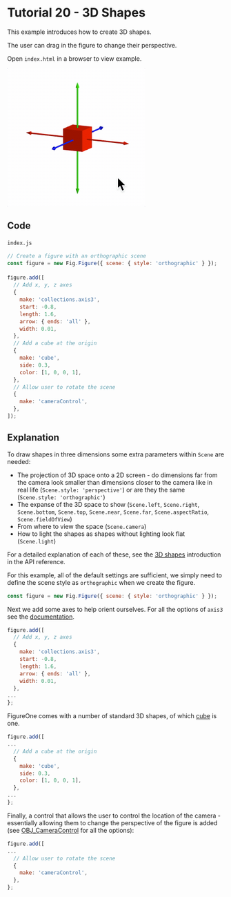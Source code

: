 # Tutorial 20 - 3D Shapes

This example introduces how to create 3D shapes.

The user can drag in the figure to change their perspective.

Open `index.html` in a browser to view example.

![example](./example.gif)

## Code
`index.js`
```js
// Create a figure with an orthographic scene
const figure = new Fig.Figure({ scene: { style: 'orthographic' } });

figure.add([
  // Add x, y, z axes
  {
    make: 'collections.axis3',
    start: -0.8,
    length: 1.6,
    arrow: { ends: 'all' },
    width: 0.01,
  },
  // Add a cube at the origin
  {
    make: 'cube',
    side: 0.3,
    color: [1, 0, 0, 1],
  },
  // Allow user to rotate the scene
  {
    make: 'cameraControl',
  },
]);

```

## Explanation

To draw shapes in three dimensions some extra parameters within `Scene` are needed:
* The projection of 3D space onto a 2D screen - do dimensions far from the camera look smaller than dimensions closer to the camera like in real life (`Scene.style: 'perspective'`) or are they the same (`Scene.style: 'orthographic'`)
* The expanse of the 3D space to show (`Scene.left`, `Scene.right`, `Scene.bottom`, `Scene.top`, `Scene.near`, `Scene.far`, `Scene.aspectRatio`, `Scene.fieldOfView`)
* From where to view the space (`Scene.camera`)
* How to light the shapes as shapes without lighting look flat (`Scene.light`)

For a detailed explanation of each of these, see the [3D shapes](https://airladon.github.io/FigureOne/api/#3d-shape-primitives) introduction in the API reference.

For this example, all of the default settings are sufficient, we simply need to define the scene style as `orthographic` when we create the figure.

```js
const figure = new Fig.Figure({ scene: { style: 'orthographic' } });
```

Next we add some axes to help orient ourselves. For all the options of `axis3` see the [documentation](https://airladon.github.io/FigureOne/api/#collectionsaxis3).

```js
figure.add([
  // Add x, y, z axes
  {
    make: 'collections.axis3',
    start: -0.8,
    length: 1.6,
    arrow: { ends: 'all' },
    width: 0.01,
  },
...
};
```

FigureOne comes with a number of standard 3D shapes, of which [cube](https://airladon.github.io/FigureOne/api/#cube) is one.

```js
figure.add([
...
  // Add a cube at the origin
  {
    make: 'cube',
    side: 0.3,
    color: [1, 0, 0, 1],
  },
...
};
```

Finally, a control that allows the user to control the location of the camera - essentially allowing them to change the perspective of the figure is added (see [OBJ_CameraControl](https://airladon.github.io/FigureOne/api/#obj_cameracontrol) for all the options):

```js
figure.add([
...
  // Allow user to rotate the scene
  {
    make: 'cameraControl',
  },
};
```

